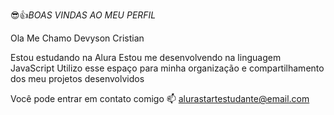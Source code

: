 😎👍*BOAS VINDAS AO MEU PERFIL*

Ola Me Chamo Devyson Cristian

Estou estudando na Alura
Estou me desenvolvendo na linguagem JavaScript
Utilizo esse espaço para minha organização e compartilhamento dos meu projetos desenvolvidos

Você pode entrar em contato comigo 📫
alurastartestudante@email.com
